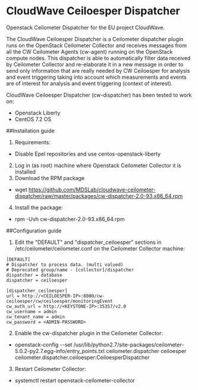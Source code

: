 # CloudWave Ceiloesper Dispatcher
Openstack Ceilometer Dispatcher for the EU project CloudWave.

The CloudWave Ceiloesper Dispatcher is a Ceilometer dispatcher plugin runs on the OpenStack Ceilometer Collector and receives messages from all the CW Ceilometer Agents (cw-agent) running on the OpenStack compute nodes. This dispatcher is able to automatically filter data received by Ceilometer Collector and re-elaborate it in a new message in order to send only information that are really needed by CW Ceiloesper for analysis and event triggering taking into account which measurements and events are of interest for analysis and event triggering (context of interest).


CloudWave Ceiloesper Dispatcher (cw-dispatcher) has been tested to work on:

* Openstack Liberty
* CentOS 7.2 OS

##Installation guide
1. Requirements:
  * Disable Epel repositories and use centos-openstack-liberty
2. Log in (as root) machine where Openstack Ceilometer Collector it is installed 
3. Download the RPM package
  * wget https://github.com/MDSLab/cloudwave-ceilometer-dispatcher/raw/master/packages/cw-dispatcher-2.0-93.x86_64.rpm
4. Install the package:
  * rpm -Uvh cw-dispatcher-2.0-93.x86_64.rpm
  
##Configuration guide

1. Edit the "DEFAULT" and "dispatcher_ceiloesper" sections in /etc/ceilometer/ceilometer.conf on the Ceilometer Collector machine:
```
[DEFAULT]
# Dispatcher to process data. (multi valued)
# Deprecated group/name - [collector]/dispatcher
dispatcher = database
dispatcher = ceiloesper

[dispatcher_ceiloesper]
url = http://<CEILOESPER-IP>:8080/cw-ceiloesper/cw/ceiloesper/monitoringEvent
cw_auth_url = http://<KEYSTONE-IP>:35357/v2.0
cw_username = admin
cw_tenant_name = admin
cw_password = <ADMIN-PASSWORD>
```

2. Enable the cw-dispatcher plugin in the Ceilometer Collector:
  * openstack-config --set /usr/lib/python2.7/site-packages/ceilometer-5.0.2-py2.7.egg-info/entry_points.txt ceilometer.dispatcher ceiloesper ceilometer.dispatcher.ceiloesper:CeiloesperDispatcher
  
3. Restart Ceilometer Collector:
  * systemctl restart openstack-ceilometer-collector



  
